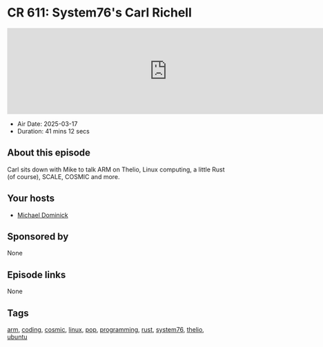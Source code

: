# CR 611: System76's Carl Richell

<iframe src="https://player.fireside.fm/v2/MLf2ZzhC+bWygdk8Z?theme=dark" width="740" height="200" frameborder="0" scrolling="no"></iframe>

* Air Date: 2025-03-17
* Duration: 41 mins 12 secs

## About this episode

Carl sits down with Mike to talk ARM on Thelio, Linux computing, a little Rust (of course), SCALE, COSMIC and more.

## Your hosts
* [Michael Dominick](https://coder.show/hosts/michael)

## Sponsored by

None



## Episode links

None



## Tags

[arm](https://coder.show/tags/arm), [coding](https://coder.show/tags/coding), [cosmic](https://coder.show/tags/cosmic), [linux](https://coder.show/tags/linux), [pop](https://coder.show/tags/pop), [programming](https://coder.show/tags/programming), [rust](https://coder.show/tags/rust), [system76](https://coder.show/tags/system76), [thelio](https://coder.show/tags/thelio), [ubuntu](https://coder.show/tags/ubuntu)